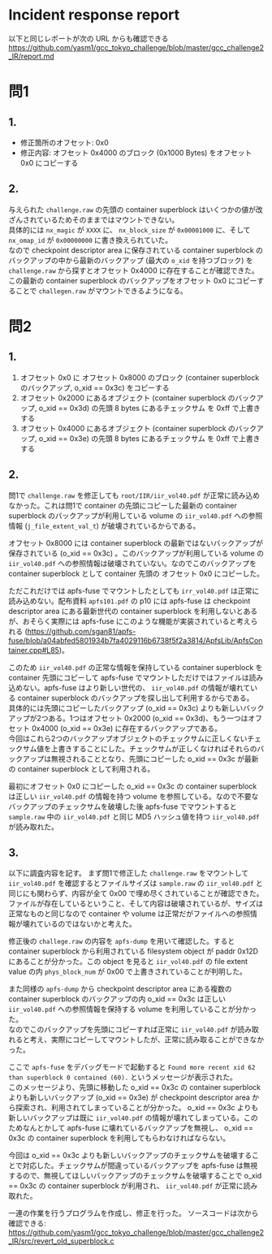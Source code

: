 # Incident response report
以下と同じレポートが次の URL からも確認できる https://github.com/yasm1/gcc_tokyo_challenge/blob/master/gcc_challenge2_IR/report.md

# 問1
## 1.
- 修正箇所のオフセット: 0x0
- 修正内容: オフセット 0x4000 のブロック (0x1000 Bytes) をオフセット 0x0 にコピーする
## 2.
与えられた `challenge.raw` の先頭の container superblock はいくつかの値が改ざんされているためそのままではマウントできない。  
具体的には `nx_magic` が `XXXX` に、 `nx_block_size` が `0x00001000` に、そして `nx_omap_id` が `0x00000000` に書き換えられていた。  
なので checkpoint descriptor area に保存されている container superblock のバックアップの中から最新のバックアップ (最大の `o_xid` を持つブロック) を`challenge.raw` から探すとオフセット 0x4000 に存在することが確認できた。  
この最新の container superblock のバックアップをオフセット 0x0 にコピーすることで `challegen.raw` がマウントできるようになる。

# 問2
## 1.
1. オフセット 0x0 に オフセット 0x8000 のブロック (container superblock のバックアップ, o_xid == 0x3c) をコピーする
2. オフセット 0x2000 にあるオブジェクト (container superblock のバックアップ, o_xid == 0x3d) の先頭 8 bytes にあるチェックサム を 0xff で上書きする
3. オフセット 0x4000 にあるオブジェクト (container superblock のバックアップ, o_xid == 0x3e) の先頭 8 bytes にあるチェックサム を 0xff で上書きする
## 2.
問1で `challenge.raw` を修正しても `root/IIR/iir_vol40.pdf` が正常に読み込めなかった。これは問1で container の先頭にコピーした最新の container superblock のバックアップが利用している volume の `iir_vol40.pdf` への参照情報 (`j_file_extent_val_t`) が破壊されているからである。

オフセット 0x8000 には container superblock の最新ではないバックアップが保存されている (o_xid == 0x3c) 。このバックアップが利用している volume の `iir_vol40.pdf` への参照情報は破壊されていない。なのでこのバックアップを container superblock として container 先頭の オフセット 0x0 にコピーした。

ただこれだけでは apfs-fuse でマウントしたとしても `irr_vol40.pdf` は正常に読み込めない。配布資料 `apfs101.pdf` の p10 には apfs-fuse は checkpoint descriptor area にある最新世代の container superblock を利用しないとあるが、おそらく実際には apfs-fuse にこのような機能が実装されていると考えられる (https://github.com/sgan81/apfs-fuse/blob/a04abfed5801934b7fa4029116b6738f5f2a3814/ApfsLib/ApfsContainer.cpp#L85)。

このため `iir_vol40.pdf` の正常な情報を保持している container superblock を container 先頭にコピーして apfs-fuse でマウントしただけではファイルは読み込めない。apfs-fuse はより新しい世代の、 `iir_vol40.pdf` の情報が壊れている container superblock のバックアップを探し出して利用するからである。  
具体的には先頭にコピーしたバックアップ (o_xid == 0x3c) よりも新しいバックアップが2つある。1つはオフセット 0x2000 (o_xid == 0x3d)、もう一つはオフセット 0x4000 (o_xid == 0x3e) に存在するバックアップである。  
今回はこれら2つのバックアップオブジェクトのチェックサムに正しくないチェックサム値を上書きすることにした。チェックサムが正しくなければそれらのバックアップは無視されることとなり、先頭にコピーした o_xid == 0x3c が最新の container superblock として利用される。  

最初にオフセット 0x0 にコピーした o_xid == 0x3c の container superblock は正しい `iir_vol40.pdf` の情報を持つ volume を参照している。なので不要なバックアップのチェックサムを破壊した後 apfs-fuse でマウントすると `sample.raw` 中の `iir_vol40.pdf` と同じ MD5 ハッシュ値を持つ `iir_vol40.pdf` が読み取れた。

## 3.
以下に調査内容を記す。
まず問1で修正した `challenge.raw` をマウントして `iir_vol40.pdf` を確認するとファイルサイズは `sample.raw` の `iir_vol40.pdf` と同じにも関わらず、内容が全て 0x00 で埋め尽くされていることが確認できた。  
ファイルが存在しているということ、そして内容は破壊されているが、サイズは正常なものと同じなので container や volume は正常だがファイルへの参照情報が壊れているのではないかと考えた。

修正後の `challege.raw` の内容を `apfs-dump` を用いて確認した。すると container superblock から利用されている filesystem object が paddr 0x12D にあることが分かった。この object を見ると `iir_vol40.pdf` の file extent value の内 `phys_block_num` が 0x00 で上書きされていることが判明した。

また同様の `apfs-dump` から checkpoint descriptor area にある複数の container superblock のバックアップの内 o_xid == 0x3c は正しい `iir_vol40.pdf` への参照情報を保持する volume を利用していることが分かった。  
なのでこのバックアップを先頭にコピーすれば正常に `iir_vol40.pdf` が読み取れると考え、実際にコピーしてマウントしたが、正常に読み取ることができなかった。

ここで `apfs-fuse` をデバッグモードで起動すると `Found more recent xid 62 than superblock 0 contained (60).` というメッセージが表示された。  
このメッセージより、先頭に移動した o_xid == 0x3c の container superblock よりも新しいバックアップ (o_xid == 0x3e) が checkpoint descriptor area から探索され、利用されてしまっていることが分かった。 o_xid == 0x3c よりも新しいバックアップは既に `iir_vol40.pdf` の情報が壊れてしまっている。このためなんとかして apfs-fuse に壊れているバックアップを無視し、 o_xid == 0x3c の container superblock を利用してもらわなければならない。

今回は o_xid == 0x3c よりも新しいバックアップのチェックサムを破壊することで対応した。チェックサムが間違っているバックアップを apfs-fuse は無視するので、無視してほしいバックアップのチェックサムを破壊することで o_xid == 0x3c の container superblock が利用され、 `iir_vol40.pdf` が正常に読み取れた。

一連の作業を行うプログラムを作成し、修正を行った。
ソースコードは次から確認できる: https://github.com/yasm1/gcc_tokyo_challenge/blob/master/gcc_challenge2_IR/src/revert_old_superblock.c
